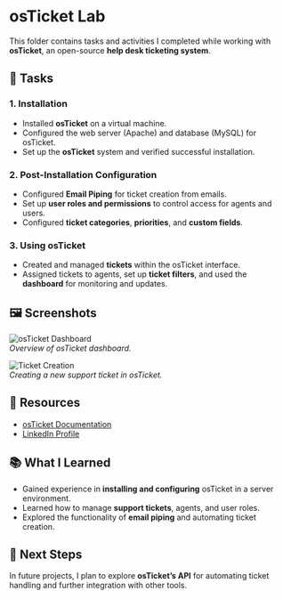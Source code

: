 # osTicket Lab

This folder contains tasks and activities I completed while working with **osTicket**, an open-source **help desk ticketing system**.

## 📝 Tasks

### 1. **Installation**  
   - Installed **osTicket** on a virtual machine.  
   - Configured the web server (Apache) and database (MySQL) for osTicket.  
   - Set up the **osTicket** system and verified successful installation.

### 2. **Post-Installation Configuration**  
   - Configured **Email Piping** for ticket creation from emails.  
   - Set up **user roles and permissions** to control access for agents and users.  
   - Configured **ticket categories**, **priorities**, and **custom fields**.

### 3. **Using osTicket**  
   - Created and managed **tickets** within the osTicket interface.  
   - Assigned tickets to agents, set up **ticket filters**, and used the **dashboard** for monitoring and updates.

## 🖼 Screenshots

![osTicket Dashboard](./screenshots/osticket-dashboard.png)  
*Overview of osTicket dashboard.*

![Ticket Creation](./screenshots/osticket-ticket.png)  
*Creating a new support ticket in osTicket.*

## 🔗 Resources

- [osTicket Documentation](https://docs.osticket.com/)
- [LinkedIn Profile](https://www.linkedin.com/in/colby-nelson-330511303)

## 📚 What I Learned
- Gained experience in **installing and configuring** osTicket in a server environment.  
- Learned how to manage **support tickets**, agents, and user roles.  
- Explored the functionality of **email piping** and automating ticket creation.

## 🏁 Next Steps
In future projects, I plan to explore **osTicket’s API** for automating ticket handling and further integration with other tools.

